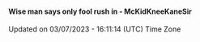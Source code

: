 #### Wise man says only fool rush in - McKidKneeKaneSir
Updated on 03/07/2023 - 16:11:14 (UTC) Time Zone
